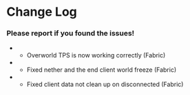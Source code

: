 # Change Log

### Please report if you found the issues!

* * Overworld TPS is now working correctly (Fabric)
* * Fixed nether and the end client world freeze (Fabric)
* * Fixed client data not clean up on disconnected (Fabric)